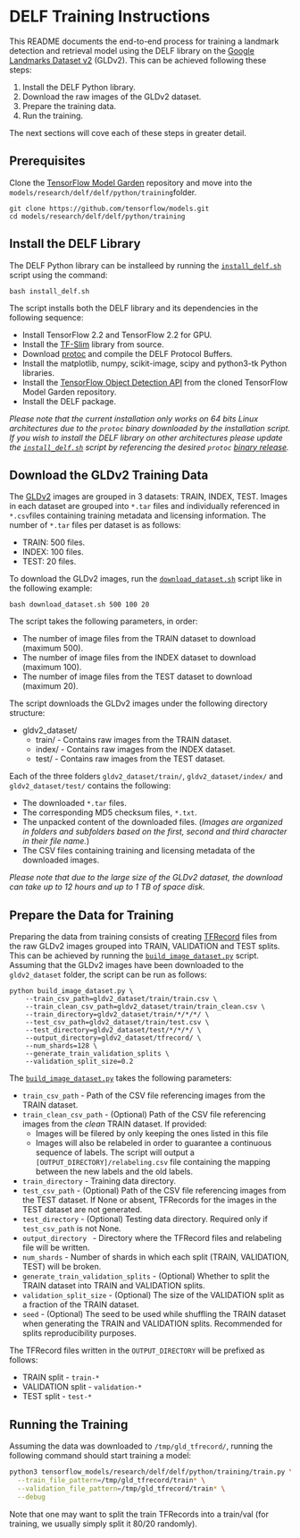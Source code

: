 # DELF Training Instructions

This README documents the end-to-end process for training a landmark detection and retrieval
model using the DELF library on the [Google Landmarks Dataset v2](https://github.com/cvdfoundation/google-landmark) (GLDv2). This can be achieved following these steps:
1. Install the DELF Python library.
2. Download the raw images of the GLDv2 dataset.
3. Prepare the training data.
4. Run the training.

The next sections will cove each of these steps in greater detail.

## Prerequisites

Clone the [TensorFlow Model Garden](https://github.com/tensorflow/models) repository and move
into the `models/research/delf/delf/python/training`folder.
```
git clone https://github.com/tensorflow/models.git
cd models/research/delf/delf/python/training
```

## Install the DELF Library

The DELF Python library can be installeed by running the [`install_delf.sh`](./install_delf.sh)
script using the command:
```
bash install_delf.sh
```
The script installs both the DELF library and its dependencies in the following sequence:
* Install TensorFlow 2.2 and TensorFlow 2.2 for GPU.
* Install the [TF-Slim](https://github.com/google-research/tf-slim) library from source.
* Download [protoc](https://github.com/protocolbuffers/protobuf) and compile the DELF Protocol
Buffers.
* Install the matplotlib, numpy, scikit-image, scipy and python3-tk Python libraries.
* Install the [TensorFlow Object Detection API](https://github.com/tensorflow/models/tree/master/research/object_detection) from the cloned TensorFlow Model Garden repository.
* Install the DELF package.

*Please note that the current installation only works on 64 bits Linux architectures due to the 
`protoc` binary downloaded by the installation script. If you wish to install the DELF library on
other architectures please update the [`install_delf.sh`](./install_delf.sh) script by referencing
the desired `protoc` [binary release](https://github.com/protocolbuffers/protobuf/releases).*

## Download the GLDv2 Training Data

The [GLDv2](https://github.com/cvdfoundation/google-landmark) images are grouped in 3 datasets: TRAIN, INDEX, TEST. Images in each dataset are grouped into `*.tar` files and individually
referenced in `*.csv`files containing training metadata and licensing information. The number of
`*.tar` files per dataset is as follows:
* TRAIN: 500 files.
* INDEX: 100 files.
* TEST: 20 files.

To download the GLDv2 images, run the [`download_dataset.sh`](./download_dataset.sh) script like in
the following example:
```
bash download_dataset.sh 500 100 20
```
The script takes the following parameters, in order:
* The number of image files from the TRAIN dataset to download (maximum 500).
* The number of image files from the INDEX dataset to download (maximum 100).
* The number of image files from the TEST dataset to download (maximum 20).

The script downloads the GLDv2 images under the following directory structure:
* gldv2_dataset/
  * train/ - Contains raw images from the TRAIN dataset.
  * index/ - Contains raw images from the INDEX dataset.
  * test/ - Contains raw images from the TEST dataset.

Each of the three folders `gldv2_dataset/train/`, `gldv2_dataset/index/` and `gldv2_dataset/test/`
contains the following:
* The downloaded `*.tar` files.
* The corresponding MD5 checksum files, `*.txt`.
* The unpacked content of the downloaded files. (*Images are organized in folders and subfolders
based on the first, second and third character in their file name.*)
* The CSV files containing training and licensing metadata of the downloaded images.

*Please note that due to the large size of the GLDv2 dataset, the download can take up to 12 hours and up to 1 TB of space disk.* 

## Prepare the Data for Training

Preparing the data from training consists of creating [TFRecord](https://www.tensorflow.org/tutorials/load_data/tfrecord)
files from the raw GLDv2 images grouped into TRAIN, VALIDATION and TEST splits. This can be achieved by running the [`build_image_dataset.py`](./build_image_dataset.py) script. Assuming 
that the GLDv2 images have been downloaded to the `gldv2_dataset` folder, the script can be run as follows:
```
python build_image_dataset.py \
    --train_csv_path=gldv2_dataset/train/train.csv \
    --train_clean_csv_path=gldv2_dataset/train/train_clean.csv \
    --train_directory=gldv2_dataset/train/*/*/*/ \
    --test_csv_path=gldv2_dataset/train/test.csv \
    --test_directory=gldv2_dataset/test/*/*/*/ \
    --output_directory=gldv2_dataset/tfrecord/ \
    --num_shards=128 \
    --generate_train_validation_splits \
    --validation_split_size=0.2
```
The [`build_image_dataset.py`](./build_image_dataset.py) takes the following parameters:
* `train_csv_path` - Path of the CSV file referencing images from the TRAIN dataset.
* `train_clean_csv_path` - (Optional) Path of the CSV file referencing images from the *clean*
TRAIN dataset. If provided:
  * Images will be filered by only keeping the ones listed in this file
  * Images will also be relabeled in order to guarantee a continuous sequence of labels. The
  script will output a `[OUTPUT_DIRECTORY]/relabeling.csv` file containing the mapping between the
  new labels and the old labels.
* `train_directory` - Training data directory.
* `test_csv_path` - (Optional) Path of the CSV file referencing images from the TEST dataset. If
None or absent, TFRecords for the images in the TEST dataset are not generated.
* `test_directory` - (Optional) Testing data directory. Required only if `test_csv_path` is not
None.
* `output_directory ` - Directory where the TFRecord files and relabeling file will be written.
* `num_shards` - Number of shards in which each split (TRAIN, VALIDATION, TEST) will be broken.
* `generate_train_validation_splits` - (Optional) Whether to split the TRAIN dataset into TRAIN
and VALIDATION splits.
* `validation_split_size` - (Optional) The size of the VALIDATION split as a fraction of the 
TRAIN dataset.
* `seed` - (Optional) The seed to be used while shuffling the TRAIN dataset when generating the
TRAIN and VALIDATION splits. Recommended for splits reproducibility purposes.

The TFRecord files written in the `OUTPUT_DIRECTORY` will be prefixed as follows:
* TRAIN split - `train-*`
* VALIDATION split - `validation-*`
* TEST split - `test-*`

## Running the Training

Assuming the data was downloaded to `/tmp/gld_tfrecord/`, running the following
command should start training a model:

```sh
python3 tensorflow_models/research/delf/delf/python/training/train.py \
  --train_file_pattern=/tmp/gld_tfrecord/train* \
  --validation_file_pattern=/tmp/gld_tfrecord/train* \
  --debug
```

Note that one may want to split the train TFRecords into a train/val (for
training, we usually simply split it 80/20 randomly).
